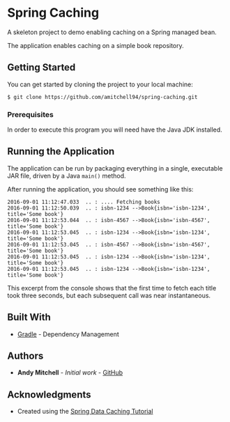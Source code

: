 # Spring Caching

A skeleton project to demo enabling caching on a Spring managed bean.

The application enables caching on a simple book repository.

## Getting Started

You can get started by cloning the project to your local machine:
```
$ git clone https://github.com/amitchell94/spring-caching.git
```

### Prerequisites

In order to execute this program you will need have the Java JDK installed.

## Running the Application

The application can be run by packaging everything in a single, executable JAR file, driven by a Java `main()` method. 

After running the application, you should see something like this:
```
2016-09-01 11:12:47.033  .. : .... Fetching books
2016-09-01 11:12:50.039  .. : isbn-1234 -->Book{isbn='isbn-1234', title='Some book'}
2016-09-01 11:12:53.044  .. : isbn-4567 -->Book{isbn='isbn-4567', title='Some book'}
2016-09-01 11:12:53.045  .. : isbn-1234 -->Book{isbn='isbn-1234', title='Some book'}
2016-09-01 11:12:53.045  .. : isbn-4567 -->Book{isbn='isbn-4567', title='Some book'}
2016-09-01 11:12:53.045  .. : isbn-1234 -->Book{isbn='isbn-1234', title='Some book'}
2016-09-01 11:12:53.045  .. : isbn-1234 -->Book{isbn='isbn-1234', title='Some book'}
```
This excerpt from the console shows that the first time to fetch each title took three seconds, but each subsequent call was near instantaneous.

## Built With

* [Gradle](https://gradle.com/) - Dependency Management

## Authors

* **Andy Mitchell** - *Initial work* - [GitHub](https://github.com/amitchell94)

## Acknowledgments

* Created using the [Spring Data Caching Tutorial](https://spring.io/guides/gs/caching/) 
